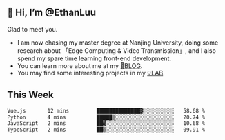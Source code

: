 ## 👋 Hi, I’m @EthanLuu

Glad to meet you.

- I am now chasing my master degree at Nanjing University, doing some research about 「Edge Computing & Video Transmission」, and I also spend my spare time learning front-end development.
- You can learn more about me at my [📝BLOG](https://blog.ethanloo.cn).
- You may find some interesting projects in my [💡LAB](https://lab.ethanloo.cn).

## This Week
<!--START_SECTION:waka-->

```txt
Vue.js       12 mins         ██████████████▓░░░░░░░░░░   58.68 %
Python       4 mins          █████▒░░░░░░░░░░░░░░░░░░░   20.74 %
JavaScript   2 mins          ██▓░░░░░░░░░░░░░░░░░░░░░░   10.68 %
TypeScript   2 mins          ██▒░░░░░░░░░░░░░░░░░░░░░░   09.91 %
```

<!--END_SECTION:waka-->
